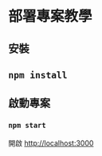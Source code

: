 # 部署專案教學

## 安裝

## `npm install`

## 啟動專案

### `npm start`

開啟 [http://localhost:3000](http://localhost:3000)
